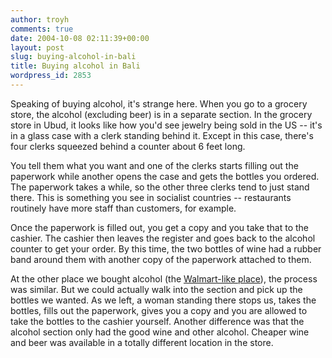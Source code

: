 ```yaml
---
author: troyh
comments: true
date: 2004-10-08 02:11:39+00:00
layout: post
slug: buying-alcohol-in-bali
title: Buying alcohol in Bali
wordpress_id: 2853
---
```


Speaking of buying alcohol, it's strange here. When you go to a grocery store, the alcohol (excluding beer) is in a separate section. In the grocery store in Ubud, it looks like how you'd see jewelry being sold in the US -- it's in a glass case with a clerk standing behind it. Except in this case, there's four clerks squeezed behind a counter about 6 feet long.

You tell them what you want and one of the clerks starts filling out the paperwork while another opens the case and gets the bottles you ordered. The paperwork takes a while, so the other three clerks tend to just stand there. This is something you see in socialist countries -- restaurants routinely have more staff than customers, for example.

Once the paperwork is filled out, you get a copy and you take that to the cashier. The cashier then leaves the register and goes back to the alcohol counter to get your order. By this time, the two bottles of wine had a rubber band around them with another copy of the paperwork attached to them.

At the other place we bought alcohol (the [Walmart-like place](http://troyandgay.com/index.php?p=2846)), the process was similar. But we could actually walk into the section and pick up the bottles we wanted. As we left, a woman standing there stops us, takes the bottles, fills out the paperwork, gives you a copy and you are allowed to take the bottles to the cashier yourself. Another difference was that the alcohol section only had the good wine and other alcohol. Cheaper wine and beer was available in a totally different location in the store.

